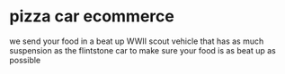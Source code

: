 # pizza car ecommerce
we send your food in a beat up WWII scout vehicle that has as much suspension as the flintstone car to make sure your food is as beat up as possible
